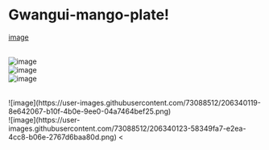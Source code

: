 # Gwangui-mango-plate!<br>
[image](https://user-images.githubusercontent.com/73088512/206339842-873ba6f9-87a4-4a4b-8f64-b24df4be9bce.png)<br>
<br>

![image](https://user-images.githubusercontent.com/73088512/206339908-f0077446-73d2-4624-861d-56d218b671a4.png)
<br>
![image](https://user-images.githubusercontent.com/73088512/206339943-3e746f04-cab6-4317-bc0a-4c7499863013.png)
<br>
![image](https://user-images.githubusercontent.com/73088512/206339986-61b1c138-0019-4d48-a6c1-dba5f088030f.png)

<br>
![image](https://user-images.githubusercontent.com/73088512/206340119-8e642067-b10f-4b0e-9ee0-04a7464bef25.png)
<br>
![image](https://user-images.githubusercontent.com/73088512/206340123-58349fa7-e2ea-4cc8-b06e-2767d6baa80d.png)
<
